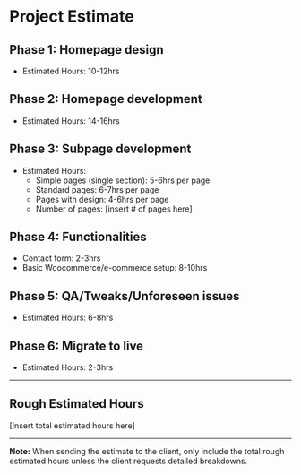 # Project Estimate

## Phase 1: Homepage design 
- Estimated Hours: 10-12hrs

## Phase 2: Homepage development 
- Estimated Hours: 14-16hrs

## Phase 3: Subpage development 
- Estimated Hours: 
  - Simple pages (single section): 5-6hrs per page
  - Standard pages: 6-7hrs per page
  - Pages with design: 4-6hrs per page
  - Number of pages: [insert # of pages here]

## Phase 4: Functionalities
- Contact form: 2-3hrs
- Basic Woocommerce/e-commerce setup: 8-10hrs

## Phase 5: QA/Tweaks/Unforeseen issues
- Estimated Hours: 6-8hrs

## Phase 6: Migrate to live
- Estimated Hours: 2-3hrs

---

## Rough Estimated Hours
[Insert total estimated hours here]

---

**Note:** When sending the estimate to the client, only include the total rough estimated hours unless the client requests detailed breakdowns.
